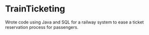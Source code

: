 # TrainTicketing
Wrote code using Java and SQL for a railway system to ease a ticket reservation process for passengers.
